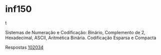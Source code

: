 # inf150
t

Sistemas de Numeração e Codificação: Binário, Complemento de 2, Hexadecimal, ASCII, Aritmética Binária. Codificação Esparsa e Compacta

Respostas
[102034](https://colab.research.google.com/drive/1bZ1_fAghVm1PJVbdWSq36PT0KFWL82ry)
